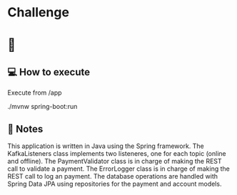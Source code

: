 # Challenge

# :book: #


## :computer: How to execute

Execute from /app

./mvnw spring-boot:run

## :memo: Notes

This application is written in Java using the Spring framework.
The KafkaListeners class implements two listeneres, one for each topic (online and offline).
The PaymentValidator class is in charge of making the REST call to validate a payment.
The ErrorLogger class is in charge of making the REST call to log an payment.
The database operations are handled with Spring Data JPA using repositories for the payment and account models.


